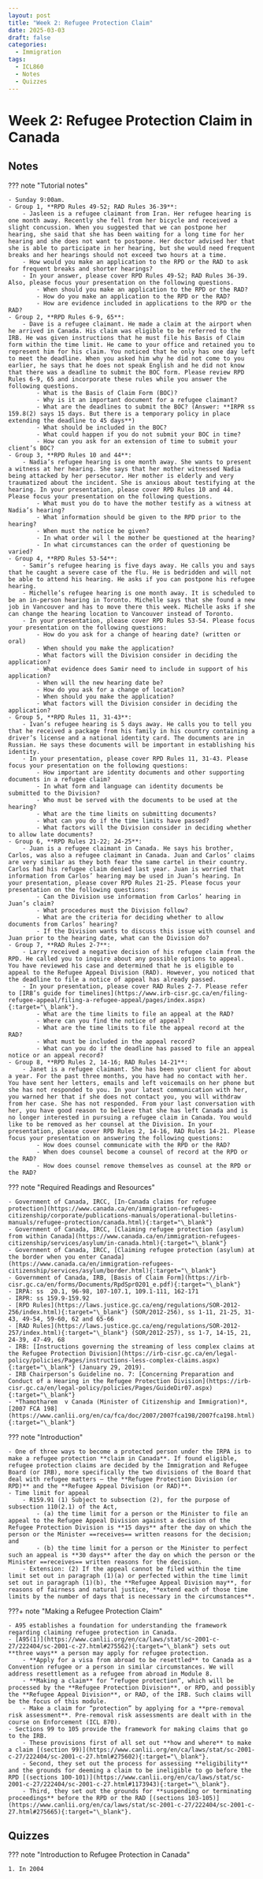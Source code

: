 ```yaml
---
layout: post
title: "Week 2: Refugee Protection Claim"
date: 2025-03-03
draft: false
categories:
  - Immigration
tags:
  - ICL860
  - Notes
  - Quizzes
---
```


# Week 2: Refugee Protection Claim in Canada

## Notes

??? note "Tutorial notes"

    - Sunday 9:00am.
    - Group 1, **RPD Rules 49-52; RAD Rules 36-39**:
        - Jasleen is a refugee claimant from Iran. Her refugee hearing is one month away. Recently she fell from her bicycle and received a slight concussion. When you suggested that we can postpone her hearing, she said that she has been waiting for a long time for her hearing and she does not want to postpone. Her doctor advised her that she is able to participate in her hearing, but she would need frequent breaks and her hearings should not exceed two hours at a time.
        - How would you make an application to the RPD or the RAD to ask for frequent breaks and shorter hearings?
        - In your answer, please cover RPD Rules 49-52; RAD Rules 36-39. Also, please focus your presentation on the following questions.
            - When should you make an application to the RPD or the RAD?
            - How do you make an application to the RPD or the RAD?
            - How are evidence included in applications to the RPD or the RAD?
    - Group 2, **RPD Rules 6-9, 65**:
        - Dave is a refugee claimant. He made a claim at the airport when he arrived in Canada. His claim was eligible to be referred to the IRB. He was given instructions that he must file his Basis of Claim form within the time limit. He came to your office and retained you to represent him for his claim. You noticed that he only has one day left to meet the deadline. When you asked him why he did not come to you earlier, he says that he does not speak English and he did not know that there was a deadline to submit the BOC form. Please review RPD Rules 6-9, 65 and incorporate these rules while you answer the following questions.
            - What is the Basis of Claim Form (BOC)?
            - Why is it an important document for a refugee claimant?
            - What are the deadlines to submit the BOC? (Answer: **IRPR ss 159.8(2) says 15 days. But there is a temporary policy in place extending the deadline to 45 days**)
            - What should be included in the BOC?
            - What could happen if you do not submit your BOC in time?
            - How can you ask for an extension of time to submit your client’s BOC?
    - Group 3, **RPD Rules 10 and 44**:
        - Nadia’s refugee hearing is one month away. She wants to present a witness at her hearing. She says that her mother witnessed Nadia being attacked by her persecutor. Her mother is elderly and very traumatized about the incident. She is anxious about testifying at the hearing. In your presentation, please cover RPD Rules 10 and 44. Please focus your presentation on the following questions.
            - What must you do to have the mother testify as a witness at Nadia’s hearing?
            - What information should be given to the RPD prior to the hearing?
            - When must the notice be given?
            - In what order wil l the mother be questioned at the hearing?
            - In what circumstances can the order of questioning be varied?
    - Group 4, **RPD Rules 53-54**:
        - Samir’s refugee hearing is five days away. He calls you and says that he caught a severe case of the flu. He is bedridden and will not be able to attend his hearing. He asks if you can postpone his refugee hearing.
        - Michelle’s refugee hearing is one month away. It is scheduled to be an in-person hearing in Toronto. Michelle says that she found a new job in Vancouver and has to move there this week. Michelle asks if she can change the hearing location to Vancouver instead of Toronto.
        - In your presentation, please cover RPD Rules 53-54. Please focus your presentation on the following questions:
            - How do you ask for a change of hearing date? (written or oral)
            - When should you make the application?
            - What factors will the Division consider in deciding the application?
            - What evidence does Samir need to include in support of his application?
            - When will the new hearing date be?
            - How do you ask for a change of location?
            - When should you make the application?
            - What factors will the Division consider in deciding the application?
    - Group 5, **RPD Rules 11, 31-43**:
        - Ivan’s refugee hearing is 5 days away. He calls you to tell you that he received a package from his family in his country containing a driver’s license and a national identity card. The documents are in Russian. He says these documents will be important in establishing his identity.
        - In your presentation, please cover RPD Rules 11, 31-43. Please focus your presentation on the following questions:
            - How important are identity documents and other supporting documents in a refugee claim?
            - In what form and language can identity documents be submitted to the Division?
            - Who must be served with the documents to be used at the hearing?
            - What are the time limits on submitting documents?
            - What can you do if the time limits have passed?
            - What factors will the Division consider in deciding whether to allow late documents?
    - Group 6, **RPD Rules 21-22; 24-25**:
        - Juan is a refugee claimant in Canada. He says his brother, Carlos, was also a refugee claimant in Canada. Juan and Carlos’ claims are very similar as they both fear the same cartel in their country. Carlos had his refugee claim denied last year. Juan is worried that information from Carlos’ hearing may be used in Juan’s hearing. In your presentation, please cover RPD Rules 21-25. Please focus your presentation on the following questions:
            - Can the Division use information from Carlos’ hearing in Juan’s claim?
            - What procedures must the Division follow?
            - What are the criteria for deciding whether to allow documents from Carlos’ hearing?
            - If the Division wants to discuss this issue with counsel and Juan prior to the hearing date, what can the Division do?
    - Group 7, **RAD Rules 2-7**:
        - Larry received a negative decision of his refugee claim from the RPD. He called you to inquire about any possible options to appeal. You have reviewed his case and determined that he is eligible to appeal to the Refugee Appeal Division (RAD). However, you noticed that the deadline to file a notice of appeal has already passed.
        - In your presentation, please cover RAD Rules 2-7. Please refer to [IRB’s guide for timelines](https://www.irb-cisr.gc.ca/en/filing-refugee-appeal/filing-a-refugee-appeal/pages/index.aspx){:target="\_blank"}.
            - What are the time limits to file an appeal at the RAD?
            - Where can you find the notice of appeal?
            - What are the time limits to file the appeal record at the RAD?
            - What must be included in the appeal record?
            - What can you do if the deadline has passed to file an appeal notice or an appeal record?
    - Group 8, **RPD Rules 2, 14-16; RAD Rules 14-21**:
        - Janet is a refugee claimant. She has been your client for about a year. For the past three months, you have had no contact with her. You have sent her letters, emails and left voicemails on her phone but she has not responded to you. In your latest communication with her, you warned her that if she does not contact you, you will withdraw from her case. She has not responded. From your last conversation with her, you have good reason to believe that she has left Canada and is no longer interested in pursuing a refugee claim in Canada. You would like to be removed as her counsel at the Division. In your presentation, please cover RPD Rules 2, 14-16, RAD Rules 14-21. Please focus your presentation on answering the following questions:
            - How does counsel communicate with the RPD or the RAD?
            - When does counsel become a counsel of record at the RPD or the RAD?
            - How does counsel remove themselves as counsel at the RPD or the RAD?

??? note "Required Readings and Resources"

    - Government of Canada, IRCC, [In-Canada claims for refugee protection](https://www.canada.ca/en/immigration-refugees-citizenship/corporate/publications-manuals/operational-bulletins-manuals/refugee-protection/canada.html){:target="\_blank"}
    - Government of Canada, IRCC, [Claiming refugee protection (asylum) from within Canada](https://www.canada.ca/en/immigration-refugees-citizenship/services/asylum/in-canada.html){:target="\_blank"}
    - Government of Canada, IRCC, [Claiming refugee protection (asylum) at the border when you enter Canada](https://www.canada.ca/en/immigration-refugees-citizenship/services/asylum/border.html){:target="\_blank"}
    - Government of Canada, IRB, [Basis of Claim Form](https://irb-cisr.gc.ca/en/forms/Documents/RpdSpr0201_e.pdf){:target="\_blank"}
    - IRPA: ss  20.1, 96-98, 107-107.1, 109.1-111, 162-171
    - IRPR: ss 159.9-159.92 
    - [RPD Rules](https://laws.justice.gc.ca/eng/regulations/SOR-2012-256/index.html){:target="\_blank"} (SOR/2012-256), ss 1-11, 21-25, 31-43, 49-54, 59-60, 62 and 65-66
    - [RAD Rules](https://laws.justice.gc.ca/eng/regulations/SOR-2012-257/index.html){:target="\_blank"} (SOR/2012-257), ss 1-7, 14-15, 21, 24-39, 47-49, 68
    - IRB: [Instructions governing the streaming of less complex claims at the Refugee Protection Division](https://irb-cisr.gc.ca/en/legal-policy/policies/Pages/instructions-less-complex-claims.aspx){:target="\_blank"} (January 29, 2019). 
    - IRB Chairperson’s Guideline no. 7: [Concerning Preparation and Conduct of a Hearing in the Refugee Protection Division](https://irb-cisr.gc.ca/en/legal-policy/policies/Pages/GuideDir07.aspx){:target="\_blank"}
    - *Thamotharem  v Canada (Minister of Citizenship and Immigration)*, [2007 FCA 198](https://www.canlii.org/en/ca/fca/doc/2007/2007fca198/2007fca198.html){:target="\_blank"}

??? note "Introduction"

    - One of three ways to become a protected person under the IRPA is to make a refugee protection **claim in Canada**. If found eligible, refugee protection claims are decided by the Immigration and Refugee Board (or IRB), more specifically the two divisions of the Board that deal with refugee matters – the **Refugee Protection Division (or RPD)** and the **Refugee Appeal Division (or RAD)**.
    - Time limit for appeal
        - R159.91 (1) Subject to subsection (2), for the purpose of subsection 110(2.1) of the Act,
            - (a) the time limit for a person or the Minister to file an appeal to the Refugee Appeal Division against a decision of the Refugee Protection Division is **15 days** after the day on which the person or the Minister ==receives== written reasons for the decision; and
            - (b) the time limit for a person or the Minister to perfect such an appeal is **30 days** after the day on which the person or the Minister ==receives== written reasons for the decision.
        - Extension: (2) If the appeal cannot be filed within the time limit set out in paragraph (1)(a) or perfected within the time limit set out in paragraph (1)(b), the **Refugee Appeal Division may**, for reasons of fairness and natural justice, **extend each of those time limits by the number of days that is necessary in the circumstances**.

???+ note "Making a Refugee Protection Claim"

    - A95 establishes a foundation for understanding the framework regarding claiming refugee protection in Canada.
    - [A95(1)](https://www.canlii.org/en/ca/laws/stat/sc-2001-c-27/222404/sc-2001-c-27.html#275562){:target="\_blank"} sets out **three ways** a person may apply for refugee protection.
        - **Apply for a visa from abroad to be resettled** to Canada as a Convention refugee or a person in similar circumstances. We will address resettlement as a refugee from abroad in Module 8.
        - **Making a claim** for “refugee protection”, which will be processed by the **Refugee Protection Division**, or RPD, and possibly the **Refugee Appeal Division**, or RAD, of the IRB. Such claims will be the focus of this module.
        - Make a claim for “protection” by applying for a **pre-removal risk assessment**. Pre-removal risk assessments are dealt with in the course on Enforcement (ICL 870).
    - Sections 99 to 105 provide the framework for making claims that go to the IRB.
        - These provisions first of all set out **how and where** to make a claim [(section 99)](https://www.canlii.org/en/ca/laws/stat/sc-2001-c-27/222404/sc-2001-c-27.html#275602){:target="\_blank"}.
        - Second, they set out the process for assessing **eligibility** and the grounds for deeming a claim to be ineligible to go before the RPD [(sections 100-101)](https://www.canlii.org/en/ca/laws/stat/sc-2001-c-27/222404/sc-2001-c-27.html#1173943){:target="\_blank"}.
        - Third, they set out the grounds for **suspending or terminating proceedings** before the RPD or the RAD [(sections 103-105)](https://www.canlii.org/en/ca/laws/stat/sc-2001-c-27/222404/sc-2001-c-27.html#275665){:target="\_blank"}.

## Quizzes

??? note "Introduction to Refugee Protection in Canada"

    1. In 2004

